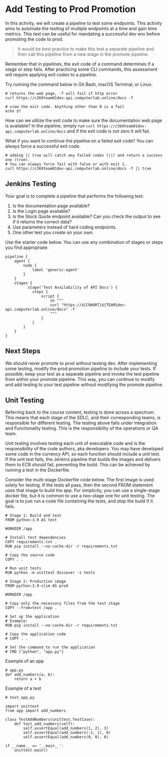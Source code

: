 # Add Testing to Prod Promotion

<p>In this activity, we will create a pipeline to test some endpoints. This activity aims to automate the testing of multiple endpoints at a time and gain time metrics. This test can be useful for mandating a successful dev env before promoting the code to prod.  </p>


> It would be best practice to make this test a separate pipeline and then call this pipeline from a new stage in the promote pipeline.  


<p>Remember that in pipelines, the exit code of a command determines if a stage or step fails. After practicing some CLI commands, this assessment will require applying exit codes to a pipeline.  </p>

<p>Try running the command below in Git Bash, macOS Terminal, or Linux.  </p>

```
# returns the web page, -f will fail if http error
curl https://c369team01dev-api.computerlab.online/docs -f

# view the exit code. Anything other than 0 is a fail
echo $? 
```

How can we utilize the exit code to make sure the documentation web page is available? In the pipeline, simply run `curl https://c369team01dev-api.computerlab.online/docs` and if the exit code is not zero it will fail.  


What if you want to continue the pipeline on a failed exit code? You can always force a successful exit code.  

```
# adding || true will catch any failed codes (||) and return a success one (true). 
# You can always force fail with false or with exit 1. 
curl https://c369team01dev-api.computerlab.online/docs -f || true
```

## Jenkins Testing

Your goal is to complete a pipeline that performs the following test:  

1. Is the documentation page available?
2. Is the Login page available? 
3. Is the Stock Quote endpoint available? Can you check the output to see if it returns the correct data?
4. Use parameters instead of hard coding endpoints.
5. One other test you create on your own.


Use the starter code below. You can use any combination of stages or steps you find appropriate.  

```
pipeline {
    agent {
        node {
            label 'generic-agent'
        }
    }
    stages {
          stage('Test Availability of API Docs') {
            steps {
                script {
                    sh """
                    curl "https://${COHORT}${TEAM}dev-api.computerlab.online/docs" -f
                    """
                }
            }
        }
    }
}
```

## Next Steps
We should never promote to prod without testing dev. After implementing some testing, modify the prod promotion pipeline to include your tests. If possible, keep your test as a separate pipeline and invoke the test pipeline from within your promote pipeline. This way, you can continue to modify and add testing to your test pipeline without modifying the promote pipeline. 

## Unit Testing

<p>Referring back to the course content, testing is done across a spectrum. This means that each stage of the SDLC, and their corresponding teams, is responsible for different testing. The testing above falls under Integration and Functionality testing. This is the responsibility of the operations or QA team.  </p>


<p>Unit testing involves testing each unit of executable code and is the responsibility of the code authors, aka developers.
You may have developed some code in the currency API, so each function should include a unit test. If the unit test fails, the Jenkins pipeline that builds the images and delivers them to ECR should fail, preventing the build. This can be achieved by running a test in the Dockerfile.  </p>


<p>Consider the multi-stage Dockerfile code below. The first image is used solely for testing. If the tests all pass, then the second FROM statement uses that image to build the app. For simplicity, you can use a single-stage docker file, but it is common to use a two-stage one for unit testing. The goal is to just run a code file containing the tests, and stop the build if it fails.  </p>

```
# Stage 1: Build and test
FROM python:3.9 AS test

WORKDIR /app

# Install test dependencies
COPY requirements.txt .
RUN pip install --no-cache-dir -r requirements.txt

# Copy the source code
COPY . .

# Run unit tests
RUN python -m unittest discover -s tests

# Stage 2: Production image
FROM python:3.9-slim AS prod

WORKDIR /app

# Copy only the necessary files from the test stage
COPY --from=test /app .

# Set up the application
# Example:
RUN pip install --no-cache-dir -r requirements.txt

# Copy the application code
# COPY . .

# Set the command to run the application
# CMD ["python", "app.py"]

```

Example of an app  

```
# app.py
def add_numbers(a, b):
    return a + b
```

Example of a test  

```
# test_app.py

import unittest
from app import add_numbers

class TestAddNumbers(unittest.TestCase):
    def test_add_numbers(self):
        self.assertEqual(add_numbers(1, 2), 3)
        self.assertEqual(add_numbers(-1, 1), 0)
        self.assertEqual(add_numbers(0, 0), 0)

if __name__ == '__main__':
    unittest.main()
```
